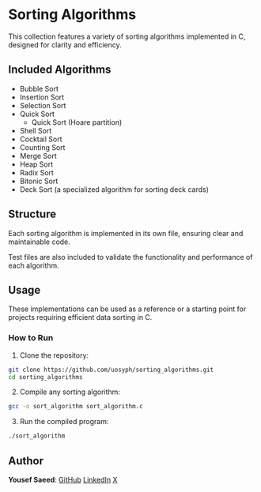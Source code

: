 # Sorting Algorithms

This collection features a variety of sorting algorithms implemented in C, designed for clarity and efficiency.

## Included Algorithms

- Bubble Sort
- Insertion Sort
- Selection Sort
- Quick Sort
  - Quick Sort (Hoare partition)
- Shell Sort
- Cocktail Sort
- Counting Sort
- Merge Sort
- Heap Sort
- Radix Sort
- Bitonic Sort
- Deck Sort (a specialized algorithm for sorting deck cards)

## Structure

Each sorting algorithm is implemented in its own file, ensuring clear and maintainable code.

Test files are also included to validate the functionality and performance of each algorithm.

## Usage

These implementations can be used as a reference or a starting point for projects requiring efficient data sorting in C.

### How to Run

1. Clone the repository:

```sh
git clone https://github.com/uosyph/sorting_algorithms.git
cd sorting_algorithms
```

2. Compile any sorting algorithm:

```sh
gcc -o sort_algorithm sort_algorithm.c
```

3. Run the compiled program:

```sh
./sort_algorithm
```

## Author

**Yousef Saeed**:
[GitHub](https://github.com/uosyph)
[LinkedIn](https://linkedin.com/in/uosyph)
[X](https://twitter.com/uosyph)
